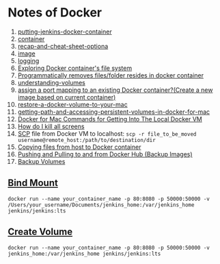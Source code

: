 # Notes of Docker

1. [putting-jenkins-docker-container](https://engineering.riotgames.com/news/putting-jenkins-docker-container)
2. [container](https://docs.docker.com/engine/reference/commandline/container/)
3. [recap-and-cheat-sheet-optiona](https://docs.docker.com/get-started/part2/#recap-and-cheat-sheet-optional)
4. [image](https://docs.docker.com/engine/reference/commandline/image/)
5. [logging](https://docs.docker.com/config/containers/logging/)
6. [Exploring Docker container's file system](https://stackoverflow.com/a/20816397)
7. [Programmatically removes files/folder resides in docker container](https://stackoverflow.com/a/38591846)
8. [understanding-volumes](https://container-solutions.com/understanding-volumes-docker/)
9. [assign a port mapping to an existing Docker container?(Create a new image based on current container)](https://stackoverflow.com/a/26622041)
10. [restore-a-docker-volume-to-your-mac](https://medium.com/@jimkang/restore-a-docker-volume-to-your-mac-f79628617dee)
11. [getting-path-and-accessing-persistent-volumes-in-docker-for-mac](https://timonweb.com/posts/getting-path-and-accessing-persistent-volumes-in-docker-for-mac/)
12. [Docker for Mac Commands for Getting Into The Local Docker VM](https://www.bretfisher.com/docker-for-mac-commands-for-getting-into-local-docker-vm/)
13. [How do I kill all screens](https://unix.stackexchange.com/a/94528)
14. [SCP](http://www.hypexr.org/linux_scp_help.php) file from Docker VM to localhost: ```scp -r file_to_be_moved username@remote_host:/path/to/destination/dir```
15. [Copying files from host to Docker container](https://stackoverflow.com/a/31971697)
16. [Pushing and Pulling to and from Docker Hub (Backup Images)](https://ropenscilabs.github.io/r-docker-tutorial/04-Dockerhub.html)
17. [Backup Volumes](https://github.com/moby/moby/issues/32263#issuecomment-290753968)

## [Bind Mount](https://docs.docker.com/storage/bind-mounts/)
```shell
docker run --name your_container_name -p 80:8080 -p 50000:50000 -v /Users/your_username/Documents/jenkins_home:/var/jenkins_home jenkins/jenkins:lts
```
## [Create Volume](https://docs.docker.com/engine/reference/commandline/volume_create/)
```shell
docker run --name your_container_name -p 80:8080 -p 50000:50000 -v jenkins_home:/var/jenkins_home jenkins/jenkins:lts
```
